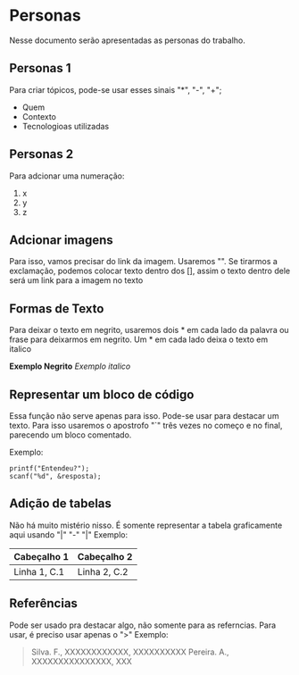 # Personas 

Nesse documento serão apresentadas as personas do trabalho.

## Personas 1
Para criar tópicos, pode-se usar esses sinais "*", "-", "+";
- Quem
- Contexto
- Tecnologioas utilizadas

## Personas 2

Para adcionar uma numeração:

1. x
2. y
3. z

## Adcionar imagens

Para isso, vamos precisar do link da imagem. Usaremos "![]()". 
Se tirarmos a exclamação, podemos colocar texto dentro dos [], assim o texto dentro dele será um link para a imagem no texto
![]()

## Formas de Texto

Para deixar o texto em negrito, usaremos dois * em cada lado da palavra ou frase para deixarmos em negrito. 
Um * em cada lado deixa o texto em italico

**Exemplo Negrito** 
*Exemplo italico*

## Representar um bloco de código

Essa função não serve apenas para isso. Pode-se usar para destacar um texto.
Para isso usaremos o apostrofo "`" três vezes no começo e no final, parecendo um bloco comentado.

Exemplo: 
```
printf("Entendeu?");
scanf("%d", &resposta);

```
## Adição de tabelas

Não há muito mistério nisso. É somente representar a tabela graficamente aqui usando "|" "-" "|"
Exemplo:

|**Cabeçalho 1**| **Cabeçalho 2**|
|---------------|----------------|
| Linha 1, C.1  |  Linha 2, C.2  |

## Referências

Pode ser usado pra destacar algo, não somente para as referncias.
Para usar, é preciso usar apenas o ">"
Exemplo:

> Silva. F., XXXXXXXXXXXX, XXXXXXXXXX
> Pereira. A., XXXXXXXXXXXXXXX, XXX
